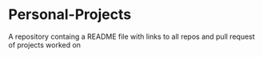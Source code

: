 # Personal-Projects
A repository containg a README file with links to all repos and pull request of projects worked on
